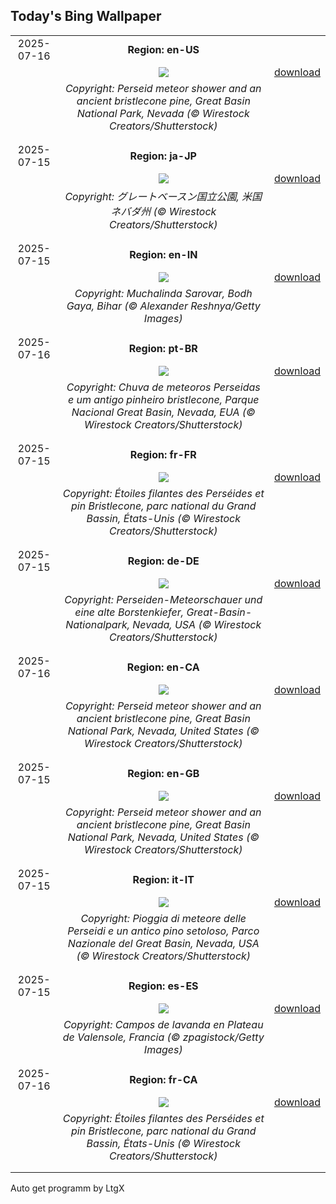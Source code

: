 ## Today's Bing Wallpaper
|      |      |      |
| :----: | :----: | :----: |
|2025-07-16|**Region: en-US**||
||![](https://www.bing.com/th?id=OHR.PerseidsPine_EN-US4826682211_UHD.jpg&pid=hp&w=1152&h=648&rs=1&c=4)| [download](https://www.bing.com/th?id=OHR.PerseidsPine_EN-US4826682211_UHD.jpg)|
||*Copyright: Perseid meteor shower and an ancient bristlecone pine, Great Basin National Park, Nevada (© Wirestock Creators/Shutterstock)*
||
|||
|2025-07-15|**Region: ja-JP**||
||![](https://www.bing.com/th?id=OHR.PerseidsPine_JA-JP0980673364_UHD.jpg&pid=hp&w=1152&h=648&rs=1&c=4)| [download](https://www.bing.com/th?id=OHR.PerseidsPine_JA-JP0980673364_UHD.jpg)|
||*Copyright: グレートベースン国立公園, 米国 ネバダ州 (© Wirestock Creators/Shutterstock)*
||
|||
|2025-07-15|**Region: en-IN**||
||![](https://www.bing.com/th?id=OHR.MuchalindaLake_EN-IN3808425098_UHD.jpg&pid=hp&w=1152&h=648&rs=1&c=4)| [download](https://www.bing.com/th?id=OHR.MuchalindaLake_EN-IN3808425098_UHD.jpg)|
||*Copyright: Muchalinda Sarovar, Bodh Gaya, Bihar (© Alexander Reshnya/Getty Images)*
||
|||
|2025-07-16|**Region: pt-BR**||
||![](https://www.bing.com/th?id=OHR.PerseidsPine_PT-BR0914394834_UHD.jpg&pid=hp&w=1152&h=648&rs=1&c=4)| [download](https://www.bing.com/th?id=OHR.PerseidsPine_PT-BR0914394834_UHD.jpg)|
||*Copyright: Chuva de meteoros Perseidas e um antigo pinheiro bristlecone, Parque Nacional Great Basin, Nevada, EUA (© Wirestock Creators/Shutterstock)*
||
|||
|2025-07-15|**Region: fr-FR**||
||![](https://www.bing.com/th?id=OHR.PerseidsPine_FR-FR2065918536_UHD.jpg&pid=hp&w=1152&h=648&rs=1&c=4)| [download](https://www.bing.com/th?id=OHR.PerseidsPine_FR-FR2065918536_UHD.jpg)|
||*Copyright: Étoiles filantes des Perséides et pin Bristlecone, parc national du Grand Bassin, États-Unis (© Wirestock Creators/Shutterstock)*
||
|||
|2025-07-15|**Region: de-DE**||
||![](https://www.bing.com/th?id=OHR.PerseidsPine_DE-DE7245690852_UHD.jpg&pid=hp&w=1152&h=648&rs=1&c=4)| [download](https://www.bing.com/th?id=OHR.PerseidsPine_DE-DE7245690852_UHD.jpg)|
||*Copyright: Perseiden-Meteorschauer und eine alte Borstenkiefer, Great-Basin-Nationalpark, Nevada, USA (© Wirestock Creators/Shutterstock)*
||
|||
|2025-07-16|**Region: en-CA**||
||![](https://www.bing.com/th?id=OHR.PerseidsPine_EN-CA4357451689_UHD.jpg&pid=hp&w=1152&h=648&rs=1&c=4)| [download](https://www.bing.com/th?id=OHR.PerseidsPine_EN-CA4357451689_UHD.jpg)|
||*Copyright: Perseid meteor shower and an ancient bristlecone pine, Great Basin National Park, Nevada, United States (© Wirestock Creators/Shutterstock)*
||
|||
|2025-07-15|**Region: en-GB**||
||![](https://www.bing.com/th?id=OHR.PerseidsPine_EN-GB9389582617_UHD.jpg&pid=hp&w=1152&h=648&rs=1&c=4)| [download](https://www.bing.com/th?id=OHR.PerseidsPine_EN-GB9389582617_UHD.jpg)|
||*Copyright: Perseid meteor shower and an ancient bristlecone pine, Great Basin National Park, Nevada, United States (© Wirestock Creators/Shutterstock)*
||
|||
|2025-07-15|**Region: it-IT**||
||![](https://www.bing.com/th?id=OHR.PerseidsPine_IT-IT7125588777_UHD.jpg&pid=hp&w=1152&h=648&rs=1&c=4)| [download](https://www.bing.com/th?id=OHR.PerseidsPine_IT-IT7125588777_UHD.jpg)|
||*Copyright: Pioggia di meteore delle Perseidi e un antico pino setoloso, Parco Nazionale del Great Basin, Nevada, USA (© Wirestock Creators/Shutterstock)*
||
|||
|2025-07-15|**Region: es-ES**||
||![](https://www.bing.com/th?id=OHR.FranceLavender_ES-ES8017516672_UHD.jpg&pid=hp&w=1152&h=648&rs=1&c=4)| [download](https://www.bing.com/th?id=OHR.FranceLavender_ES-ES8017516672_UHD.jpg)|
||*Copyright: Campos de lavanda en Plateau de Valensole, Francia (© zpagistock/Getty Images)*
||
|||
|2025-07-16|**Region: fr-CA**||
||![](https://www.bing.com/th?id=OHR.PerseidsPine_FR-CA9431536579_UHD.jpg&pid=hp&w=1152&h=648&rs=1&c=4)| [download](https://www.bing.com/th?id=OHR.PerseidsPine_FR-CA9431536579_UHD.jpg)|
||*Copyright: Étoiles filantes des Perséides et pin Bristlecone, parc national du Grand Bassin, États-Unis (© Wirestock Creators/Shutterstock)*
||
|||

Auto get programm by LtgX
